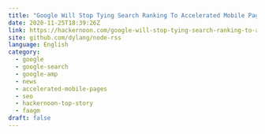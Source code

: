```yaml
---
title: "Google Will Stop Tying Search Ranking To Accelerated Mobile Pages In 2021"
date: 2020-11-25T18:39:26Z
link: https://hackernoon.com/google-will-stop-tying-search-ranking-to-accelerated-mobile-pages-in-2021-sx103wvi?source=rss&utm_medium=RSS&utm_source=news.12bit.vn
site: github.com/dylang/node-rss
language: English
category:
  - google
  - google-search
  - google-amp
  - news
  - accelerated-mobile-pages
  - seo
  - hackernoon-top-story
  - faagm
draft: false
---
```

